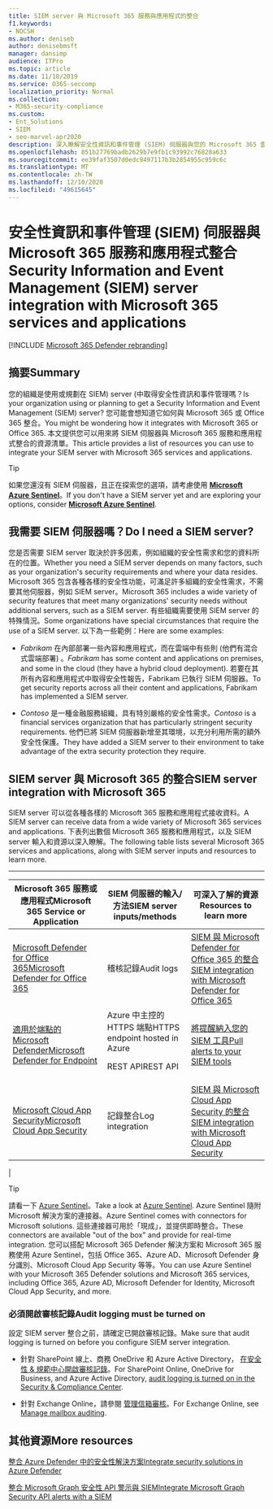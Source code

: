 ```yaml
---
title: SIEM server 與 Microsoft 365 服務與應用程式的整合
f1.keywords:
- NOCSH
ms.author: deniseb
author: denisebmsft
manager: dansimp
audience: ITPro
ms.topic: article
ms.date: 11/18/2019
ms.service: O365-seccomp
localization_priority: Normal
ms.collection:
- M365-security-compliance
ms.custom:
- Ent_Solutions
- SIEM
- seo-marvel-apr2020
description: 深入瞭解安全性資訊和事件管理 (SIEM) 伺服器與您的 Microsoft 365 雲端服務和應用程式整合
ms.openlocfilehash: 851b27769badb2629b7e9fb1c93992c76828a633
ms.sourcegitcommit: ee39faf3507d0edc9497117b3b2854955c959c6c
ms.translationtype: MT
ms.contentlocale: zh-TW
ms.lasthandoff: 12/10/2020
ms.locfileid: "49615645"
---
```

# <a name="security-information-and-event-management-siem-server-integration-with-microsoft-365-services-and-applications"></a><span data-ttu-id="a9e2a-103">安全性資訊和事件管理 (SIEM) 伺服器與 Microsoft 365 服務和應用程式整合</span><span class="sxs-lookup"><span data-stu-id="a9e2a-103">Security Information and Event Management (SIEM) server integration with Microsoft 365 services and applications</span></span>

[!INCLUDE [Microsoft 365 Defender rebranding](../includes/microsoft-defender-for-office.md)]


## <a name="summary"></a><span data-ttu-id="a9e2a-104">摘要</span><span class="sxs-lookup"><span data-stu-id="a9e2a-104">Summary</span></span>

<span data-ttu-id="a9e2a-105">您的組織是使用或規劃在 SIEM) server (中取得安全性資訊和事件管理嗎？</span><span class="sxs-lookup"><span data-stu-id="a9e2a-105">Is your organization using or planning to get a Security Information and Event Management (SIEM) server?</span></span> <span data-ttu-id="a9e2a-106">您可能會想知道它如何與 Microsoft 365 或 Office 365 整合。</span><span class="sxs-lookup"><span data-stu-id="a9e2a-106">You might be wondering how it integrates with Microsoft 365 or Office 365.</span></span> <span data-ttu-id="a9e2a-107">本文提供您可以用來將 SIEM 伺服器與 Microsoft 365 服務和應用程式整合的資源清單。</span><span class="sxs-lookup"><span data-stu-id="a9e2a-107">This article provides a list of resources you can use to integrate your SIEM server with Microsoft 365 services and applications.</span></span>

> [!TIP]
> <span data-ttu-id="a9e2a-108">如果您還沒有 SIEM 伺服器，且正在探索您的選項，請考慮使用 **[Microsoft Azure Sentinel](https://docs.microsoft.com/azure/sentinel/overview)**。</span><span class="sxs-lookup"><span data-stu-id="a9e2a-108">If you don't have a SIEM server yet and are exploring your options, consider **[Microsoft Azure Sentinel](https://docs.microsoft.com/azure/sentinel/overview)**.</span></span>

## <a name="do-i-need-a-siem-server"></a><span data-ttu-id="a9e2a-109">我需要 SIEM 伺服器嗎？</span><span class="sxs-lookup"><span data-stu-id="a9e2a-109">Do I need a SIEM server?</span></span>

<span data-ttu-id="a9e2a-110">您是否需要 SIEM server 取決於許多因素，例如組織的安全性需求和您的資料所在的位置。</span><span class="sxs-lookup"><span data-stu-id="a9e2a-110">Whether you need a SIEM server depends on many factors, such as your organization's security requirements and where your data resides.</span></span> <span data-ttu-id="a9e2a-111">Microsoft 365 包含各種各樣的安全性功能，可滿足許多組織的安全性需求，不需要其他伺服器，例如 SIEM server。</span><span class="sxs-lookup"><span data-stu-id="a9e2a-111">Microsoft 365 includes a wide variety of security features that meet many organizations' security needs without additional servers, such as a SIEM server.</span></span> <span data-ttu-id="a9e2a-112">有些組織需要使用 SIEM server 的特殊情況。</span><span class="sxs-lookup"><span data-stu-id="a9e2a-112">Some organizations have special circumstances that require the use of a SIEM server.</span></span> <span data-ttu-id="a9e2a-113">以下為一些範例：</span><span class="sxs-lookup"><span data-stu-id="a9e2a-113">Here are some examples:</span></span>

- <span data-ttu-id="a9e2a-114">*Fabrikam* 在內部部署一些內容和應用程式，而在雲端中有些則 (他們有混合式雲端部署) 。</span><span class="sxs-lookup"><span data-stu-id="a9e2a-114">*Fabrikam* has some content and applications on premises, and some in the cloud (they have a hybrid cloud deployment).</span></span> <span data-ttu-id="a9e2a-115">若要在其所有內容和應用程式中取得安全性報告，Fabrikam 已執行 SIEM 伺服器。</span><span class="sxs-lookup"><span data-stu-id="a9e2a-115">To get security reports across all their content and applications, Fabrikam has implemented a SIEM server.</span></span>

- <span data-ttu-id="a9e2a-116">*Contoso* 是一種金融服務組織，具有特別嚴格的安全性需求。</span><span class="sxs-lookup"><span data-stu-id="a9e2a-116">*Contoso* is a financial services organization that has particularly stringent security requirements.</span></span> <span data-ttu-id="a9e2a-117">他們已將 SIEM 伺服器新增至其環境，以充分利用所需的額外安全性保護。</span><span class="sxs-lookup"><span data-stu-id="a9e2a-117">They have added a SIEM server to their environment to take advantage of the extra security protection they require.</span></span>

## <a name="siem-server-integration-with-microsoft-365"></a><span data-ttu-id="a9e2a-118">SIEM server 與 Microsoft 365 的整合</span><span class="sxs-lookup"><span data-stu-id="a9e2a-118">SIEM server integration with Microsoft 365</span></span>

<span data-ttu-id="a9e2a-119">SIEM server 可以從各種各樣的 Microsoft 365 服務和應用程式接收資料。</span><span class="sxs-lookup"><span data-stu-id="a9e2a-119">A SIEM server can receive data from a wide variety of Microsoft 365 services and applications.</span></span> <span data-ttu-id="a9e2a-120">下表列出數個 Microsoft 365 服務和應用程式，以及 SIEM server 輸入和資源以深入瞭解。</span><span class="sxs-lookup"><span data-stu-id="a9e2a-120">The following table lists several Microsoft 365 services and applications, along with SIEM server inputs and resources to learn more.</span></span>

****

|<span data-ttu-id="a9e2a-121">Microsoft 365 服務或應用程式</span><span class="sxs-lookup"><span data-stu-id="a9e2a-121">Microsoft 365 Service or Application</span></span>|<span data-ttu-id="a9e2a-122">SIEM 伺服器的輸入/方法</span><span class="sxs-lookup"><span data-stu-id="a9e2a-122">SIEM server inputs/methods</span></span>|<span data-ttu-id="a9e2a-123">可深入了解的資源</span><span class="sxs-lookup"><span data-stu-id="a9e2a-123">Resources to learn more</span></span>|
|---|---|---|
|[<span data-ttu-id="a9e2a-124">Microsoft Defender for Office 365</span><span class="sxs-lookup"><span data-stu-id="a9e2a-124">Microsoft Defender for Office 365</span></span>](office-365-atp.md)|<span data-ttu-id="a9e2a-125">稽核記錄</span><span class="sxs-lookup"><span data-stu-id="a9e2a-125">Audit logs</span></span>|[<span data-ttu-id="a9e2a-126">SIEM 與 Microsoft Defender for Office 365 的整合</span><span class="sxs-lookup"><span data-stu-id="a9e2a-126">SIEM integration with Microsoft Defender for Office 365</span></span>](siem-integration-with-office-365-ti.md)|
|[<span data-ttu-id="a9e2a-127">適用於端點的 Microsoft Defender</span><span class="sxs-lookup"><span data-stu-id="a9e2a-127">Microsoft Defender for Endpoint</span></span>](https://docs.microsoft.com/windows/security/threat-protection/)|<span data-ttu-id="a9e2a-128">Azure 中主控的 HTTPS 端點</span><span class="sxs-lookup"><span data-stu-id="a9e2a-128">HTTPS endpoint hosted in Azure</span></span> <p> <span data-ttu-id="a9e2a-129">REST API</span><span class="sxs-lookup"><span data-stu-id="a9e2a-129">REST API</span></span>|[<span data-ttu-id="a9e2a-130">將提醒納入您的 SIEM 工具</span><span class="sxs-lookup"><span data-stu-id="a9e2a-130">Pull alerts to your SIEM tools</span></span>](https://docs.microsoft.com/windows/security/threat-protection/microsoft-defender-atp/configure-siem)|
|[<span data-ttu-id="a9e2a-131">Microsoft Cloud App Security</span><span class="sxs-lookup"><span data-stu-id="a9e2a-131">Microsoft Cloud App Security</span></span>](https://docs.microsoft.com/cloud-app-security/what-is-cloud-app-security)|<span data-ttu-id="a9e2a-132">記錄整合</span><span class="sxs-lookup"><span data-stu-id="a9e2a-132">Log integration</span></span>|[<span data-ttu-id="a9e2a-133">SIEM 與 Microsoft Cloud App Security 的整合</span><span class="sxs-lookup"><span data-stu-id="a9e2a-133">SIEM integration with Microsoft Cloud App Security</span></span>](https://docs.microsoft.com/cloud-app-security/siem)|
|

> [!TIP]
> <span data-ttu-id="a9e2a-134">請看一下 [Azure Sentinel](https://docs.microsoft.com/azure/sentinel/overview)。</span><span class="sxs-lookup"><span data-stu-id="a9e2a-134">Take a look at [Azure Sentinel](https://docs.microsoft.com/azure/sentinel/overview).</span></span> <span data-ttu-id="a9e2a-135">Azure Sentinel 隨附 Microsoft 解決方案的連接器。</span><span class="sxs-lookup"><span data-stu-id="a9e2a-135">Azure Sentinel comes with connectors for Microsoft solutions.</span></span> <span data-ttu-id="a9e2a-136">這些連接器可用於「現成」，並提供即時整合。</span><span class="sxs-lookup"><span data-stu-id="a9e2a-136">These connectors are available "out of the box" and provide for real-time integration.</span></span> <span data-ttu-id="a9e2a-137">您可以搭配 Microsoft 365 Defender 解決方案和 Microsoft 365 服務使用 Azure Sentinel，包括 Office 365、Azure AD、Microsoft Defender 身分識別、Microsoft Cloud App Security 等等。</span><span class="sxs-lookup"><span data-stu-id="a9e2a-137">You can use Azure Sentinel with your Microsoft 365 Defender solutions and Microsoft 365 services, including Office 365, Azure AD, Microsoft Defender for Identity, Microsoft Cloud App Security, and more.</span></span>

### <a name="audit-logging-must-be-turned-on"></a><span data-ttu-id="a9e2a-138">必須開啟審核記錄</span><span class="sxs-lookup"><span data-stu-id="a9e2a-138">Audit logging must be turned on</span></span>

<span data-ttu-id="a9e2a-139">設定 SIEM server 整合之前，請確定已開啟審核記錄。</span><span class="sxs-lookup"><span data-stu-id="a9e2a-139">Make sure that audit logging is turned on before you configure SIEM server integration.</span></span>

- <span data-ttu-id="a9e2a-140">針對 SharePoint 線上、商務 OneDrive 和 Azure Active Directory， [在安全性 & 規範中心開啟審核記錄](../../compliance/turn-audit-log-search-on-or-off.md)。</span><span class="sxs-lookup"><span data-stu-id="a9e2a-140">For SharePoint Online, OneDrive for Business, and Azure Active Directory, [audit logging is turned on in the Security & Compliance Center](../../compliance/turn-audit-log-search-on-or-off.md).</span></span>

- <span data-ttu-id="a9e2a-141">針對 Exchange Online，請參閱 [管理信箱審核](../../compliance/enable-mailbox-auditing.md)。</span><span class="sxs-lookup"><span data-stu-id="a9e2a-141">For Exchange Online, see [Manage mailbox auditing](../../compliance/enable-mailbox-auditing.md).</span></span>

## <a name="more-resources"></a><span data-ttu-id="a9e2a-142">其他資源</span><span class="sxs-lookup"><span data-stu-id="a9e2a-142">More resources</span></span>

[<span data-ttu-id="a9e2a-143">整合 Azure Defender 中的安全性解決方案</span><span class="sxs-lookup"><span data-stu-id="a9e2a-143">Integrate security solutions in Azure Defender</span></span>](https://docs.microsoft.com/azure/security-center/security-center-partner-integration#exporting-data-to-a-siem)

[<span data-ttu-id="a9e2a-144">整合 Microsoft Graph 安全性 API 警示與 SIEM</span><span class="sxs-lookup"><span data-stu-id="a9e2a-144">Integrate Microsoft Graph Security API alerts with a SIEM</span></span>](https://docs.microsoft.com/graph/security-integration)

